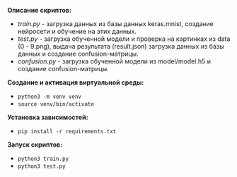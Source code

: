 **Описание скриптов:**
 - _train.py_ - загрузка данных из базы данных keras.mnist, создание нейросети и обучение на этих данных.
 - _test.py_ - загрузка обученной модели и проверка на картинках из data (0 - 9.png), выдача результата (result.json) загрузка данных из базы данных и создание confusion-матрицы.
 - _confusion.py_ - загрузка обученной модели из model/model.h5 и создание confusion-матрицы.

**Создание и активация виртуальной среды:**
 - `python3 -m venv venv`
 - `source venv/bin/activate`
 
**Установка зависимостей:**
 - `pip install -r requirements.txt`
 
**Запуск скриптов:**
 - `python3 train.py`
 - `python3 test.py`
 
 
 
